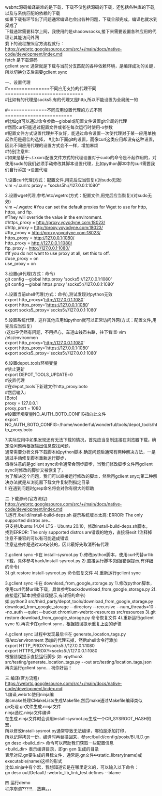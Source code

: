 webrtc源码编译最难的是下载，下载不仅包括源码的下载，还包括各种库的下载,以及与系统匹配的依赖的下载  
如果下载有环节出了问题通常编译也会出各种问题，下载全部完成，编译也就水到渠成了  
下载通常需要科学上网，我使用的是shadowsocks,接下来需要设置各种应用的代理让其能访问外网  
剩下的流程按照官方流程就行：  
https://webrtc.googlesource.com/src/+/main/docs/native-code/development/index.md  
fetch 是下载源码  
gclient sync 通常就是下载与当前分支匹配的各种依赖环境，是编译成功的关键，所以切换分支后需要gclient sync  

一、设置代理  
#===============不同应用支持的代理不同============================  
#比如有的代理是socks5,有的代理又是http,所以不能设置为全局统一的  

#==============不同应用设置代理的方式不同========================  
#比如git可以通过命令参数--global或配置文件设置git全局的代理  
#然而curl只能通过配置文件或者在每次运行时使用-x参数  
#配置文件方式设置代理并不友好，能通过命令设置一次使代理对于某一应用单独起作用是最佳的选择，
#比如下面git的设置，而像curl这类应用却没有这种设置，因此不同应用代理的设置方式会不一样，增加麻烦  
#特别注意!!!:  
#如果是基于~/.xxxrc配置文件方式的代理设置对于sudo的命令是不起作用的，对使用sudo的我们必须手动修改其脚本设置代理，比如python脚本中的curl需要我们自行添加-x设置代理  

1.设置curl代理(方式：配置文件,用完后应当恢复)(对sudo无效)  
vim ~/.curlrc
proxy = "socks5h://127.0.0.1:1080"  

2.设置wget代理,参考/etc/wgetrc(方式：配置文件,用完后应当恢复)(对sudo无效)  
vim ~/.wgetrc
#You can set the default proxies for Wget to use for http, https, and ftp.  
#They will override the value in the environment.  
#https_proxy = http://proxy.yoyodyne.com:18023/  
#http_proxy = http://proxy.yoyodyne.com:18023/  
#ftp_proxy = http://proxy.yoyodyne.com:18023/  
https_proxy = http://127.0.0.1:1080/  
http_proxy = http://127.0.0.1:1080/  
ftp_proxy = http://127.0.0.1:1080/  
#If you do not want to use proxy at all, set this to off.  
#use_proxy = on  
use_proxy = on  

3.设置git代理(方式：命令)  
git config --global http.proxy 'socks5://127.0.0.1:1080'  
git config --global https.proxy 'socks5://127.0.0.1:1080'  

4.设置当前shell代理(方式：命令),测试发现对python无效  
export http_proxy='http://127.0.0.1:1080'  
export https_proxy='https://127.0.0.1:1080'  
export socks5_proxy='socks5://127.0.0.1:1080'  

5.设置系统代理，这样其他应用如python就可以正常访问外网(方式：配置文件,用完后应当恢复)  
(这似乎仍然有问题，不用担心，车道山钱币右路，往下看!!!)
vim /etc/environmen  
export http_proxy='http://127.0.0.1:1080'  
export https_proxy='https://127.0.0.1:1080'  
export socks5_proxy='socks5://127.0.0.1:1080'  

6.设置depot_tools环境变量  
#禁止更新  
export DEPOT_TOOLS_UPDATE=0  
#设置代理  
#在depot_tools下新建文件http_proxy.boto  
#然后输入:  
 	[Boto]  
 	proxy = 127.0.0.1  
 	proxy_port = 1080  
#设置环境变量NO_AUTH_BOTO_CONFIG指向此文件  
export NO_AUTH_BOTO_CONFIG=/home/wonderful/wonderful/tools/depot_tools/http_proxy.boto  

7.实际应用中如果发现还有无法下载的情况，首先应当复制连接在浏览器下载，确定没问题再根据输出信息查找问题，  
通常需要分析文件下载脚本如python脚本.确定问题后通常有两种解决方法，一是通过手动修复脚本重新运行脚步，  
值得注意的是gclient sync命令通常会同步脚步，当我们修改脚步文件再gclient sync时修改的脚步又被恢复了，  
为了解决这个问题，我们可以直接运行修改的脚本，然后再gclient snyc;第二种解决办法就是从浏览器下载文件复制到指定目录  
!!!在遇到问题时grep命名将会对你有很大的帮助  

二.下载源码(官方流程)  
https://webrtc.googlesource.com/src/+/main/docs/native-code/development/index.md  
1.运行./build/install-build-deps.sh 提示系统版本太高: ERROR: The only supported distros are...  
	只支持Ubuntu 14.04 LTS - Ubuntu 20.10，修改install-build-deps.sh脚本，  
	找到ERROR: The only supported distros are错误的地方，直接将exit 1注释掉  
	注意不兼容的可以有可能造成错误  
	注意这些库是通过apt安装的，因此最好先取消所有代理

2.gclient sync 卡在 install-sysroot.py
	1).修改python脚本，使用curl代替urllib下载，具体参考back/install-sysroot.py
 	2).直接运行脚本(根据错误提示,有详细的命令)	
	3).git restore install-sysroot.py 命令恢复文件
	4).重新运行gclient sync

3.gclient sync 卡在 download_from_google_storage.py
	1).修改python脚本，使用curl代替urllib下载，具体参考back/download_from_google_storage.py
 	2).直接运行脚本(根据错误提示,有详细的命令)	
	   如:python3 src/third_party/depot_tools/download_from_google_storage.py download_from_google_storage --directory --recursive --num_threads=10 --no_auth --quiet --bucket chromium-webrtc-resources src/resources
	3).git restore download_from_google_storage.py 命令恢复文件
	4).重新运行gclient sync
	5).再次卡在gclient sync，根据错误提示重复上面的步骤
	
4.gclient sync 过程中发现最后卡在 generate_location_tags.py 
	将/etc/environment 添加的代理去掉，然后shell命令行添加  
	export HTTP_PROXY=socks5://127.0.0.1:1080  
	export HTTPS_PROXY=socks5://127.0.0.1:1080  
	根据错误提示直接运行脚步
	如: vpython3 src/testing/generate_location_tags.py --out src/testing/location_tags.json  
	再次运行gclient sync...
	祝你好运！
	
	

三.编译(官方流程)  
https://webrtc.googlesource.com/src/+/main/docs/native-code/development/index.md  
1.编译,webrtc使用ninja编  
	和cmake处理CMakeLists生成Makefile,然后make通过Makefile编译类似  
	gn处理.gn文件生成.ninja文件  
	ninja通过.ninja文件编译  
	在生成.ninja文件时会调用install-sysroot.py生成一个CR_SYSROOT_HASH的宏，  
	所以修改install-sysroot.py通常导致无法编译，哪怕是添加打印，  
	所以记得拷贝一份，编译时再替换回来，参src/build/config/posix/BUILD.gn  
	gn desc <build_dir> <targetname> 命令可以帮助我们获取一些配置信息  
	<build_dir> 表示编译目录，即gn gen 生成的目录  
	<targetname> 表示对应.gn要生成的目标文件，通常是.gn文件中static_library(name)或executable(name)这样的形式  
	比如.ninja中有个宏，我想知道它是在哪里定义的，可以输入以下命令：  
	gn desc out/Default/ :webrtc_lib_link_test defines --blame  


四.运行demo  
	程序崩溃???!!!...
	放弃。。。

